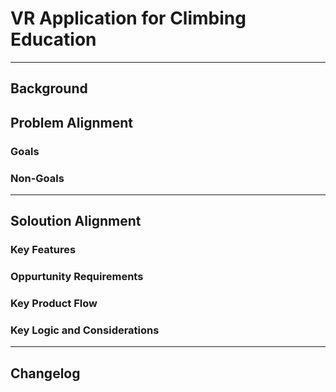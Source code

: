 # VR Application for Climbing Education

---
## Background

## Problem Alignment

### Goals

### Non-Goals

---

## Soloution Alignment

### Key Features

### Oppurtunity Requirements

### Key Product Flow

### Key Logic and Considerations

---
## Changelog

